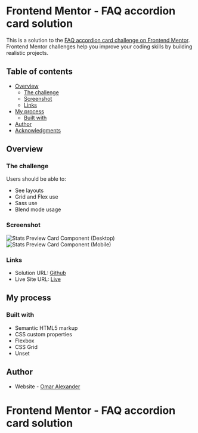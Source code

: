 # Frontend Mentor - FAQ accordion card solution

This is a solution to the [FAQ accordion card challenge on Frontend Mentor](https://www.frontendmentor.io/challenges/faq-accordion-card-XlyjD0Oam). Frontend Mentor challenges help you improve your coding skills by building realistic projects. 

## Table of contents


- [Overview](#overview)
  - [The challenge](#the-challenge)
  - [Screenshot](#screenshot)
  - [Links](#links)
- [My process](#my-process)
  - [Built with](#built-with)
- [Author](#author)
- [Acknowledgments](#acknowledgments)

## Overview

### The challenge

Users should be able to:

- See layouts
- Grid and Flex use
- Sass use
- Blend mode usage

### Screenshot

![Stats Preview Card Component (Desktop)](./Frontend-Mentor-Stats-preview-card-component-Desktop.png)
![Stats Preview Card Component (Mobile)](./Frontend-Mentor-Stats-preview-card-component-Mobile.png)


### Links

- Solution URL: [Github](https://github.com/teamdeebo/faq-accordion-card-main)
- Live Site URL: [Live](https://omardalexander.com/Projects/faq-accordion-card-main/)

## My process

### Built with

- Semantic HTML5 markup
- CSS custom properties
- Flexbox
- CSS Grid
- Unset



## Author

- Website - [Omar Alexander](https://omardalexander.com)
# Frontend Mentor - FAQ accordion card solution
